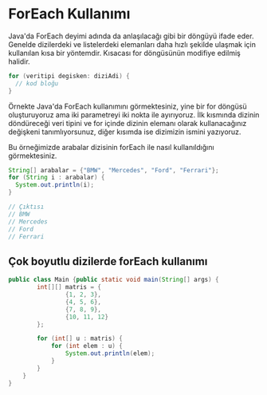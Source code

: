 # ForEach Kullanımı
Java'da ForEach deyimi adında da anlaşılacağı gibi bir döngüyü ifade eder. Genelde dizilerdeki ve listelerdeki elemanları daha hızlı şekilde ulaşmak için kullanılan kısa bir yöntemdir. Kısacası for döngüsünün modifiye edilmiş halidir.
```java
for (veritipi degisken: diziAdi) {
  // kod bloğu
}
```
Örnekte Java'da ForEach kullanımını görmektesiniz, yine bir for döngüsü oluşturuyoruz ama iki parametreyi iki nokta ile ayırıyoruz. İlk kısmında dizinin döndüreceği veri tipini ve for içinde dizinin elemanı olarak kullanacağınız değişkeni tanımlıyorsunuz, diğer kısımda ise dizimizin ismini yazıyoruz.

Bu örneğimizde arabalar dizisinin forEach ile nasıl kullanıldığını görmektesiniz.
```java
String[] arabalar = {"BMW", "Mercedes", "Ford", "Ferrari"};
for (String i : arabalar) {
  System.out.println(i);
}

// Çıktısı
// BMW
// Mercedes
// Ford
// Ferrari 
```
## Çok boyutlu dizilerde forEach kullanımı
```java
public class Main {public static void main(String[] args) {
        int[][] matris = {
                {1, 2, 3},
                {4, 5, 6},
                {7, 8, 9},
                {10, 11, 12}
        };

        for (int[] u : matris) {
            for (int elem : u) {
                System.out.println(elem);
            }
        }
    }
}
```